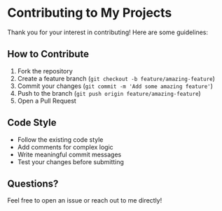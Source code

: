# Contributing to My Projects

Thank you for your interest in contributing! Here are some guidelines:

## How to Contribute

1. Fork the repository
2. Create a feature branch (`git checkout -b feature/amazing-feature`)
3. Commit your changes (`git commit -m 'Add some amazing feature'`)
4. Push to the branch (`git push origin feature/amazing-feature`)
5. Open a Pull Request

## Code Style

- Follow the existing code style
- Add comments for complex logic
- Write meaningful commit messages
- Test your changes before submitting

## Questions?

Feel free to open an issue or reach out to me directly!